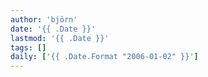 ```yaml
---
author: 'björn'
date: '{{ .Date }}'
lastmod: '{{ .Date }}'
tags: []
daily: ['{{ .Date.Format "2006-01-02" }}']
---
```

